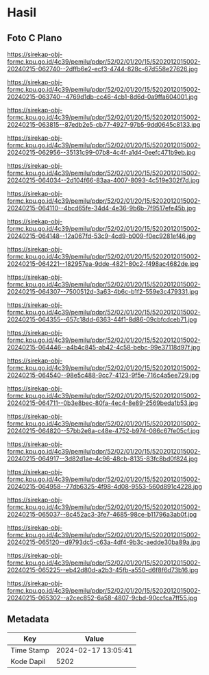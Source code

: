 # Hasil

## Foto C Plano

https://sirekap-obj-formc.kpu.go.id/4c39/pemilu/pdpr/52/02/01/20/15/5202012015002-20240215-062740--2dffb6e2-ecf3-4744-828c-67d558e27626.jpg

https://sirekap-obj-formc.kpu.go.id/4c39/pemilu/pdpr/52/02/01/20/15/5202012015002-20240215-063740--4769d1db-cc46-4cb1-8d6d-0a9ffa604001.jpg

https://sirekap-obj-formc.kpu.go.id/4c39/pemilu/pdpr/52/02/01/20/15/5202012015002-20240215-063815--87edb2e5-cb77-4927-97b5-9dd0645c8133.jpg

https://sirekap-obj-formc.kpu.go.id/4c39/pemilu/pdpr/52/02/01/20/15/5202012015002-20240215-062956--35131c99-07b8-4c4f-a1d4-0eefc471b9eb.jpg

https://sirekap-obj-formc.kpu.go.id/4c39/pemilu/pdpr/52/02/01/20/15/5202012015002-20240215-064034--2d104f66-83aa-4007-8093-4c519e302f7d.jpg

https://sirekap-obj-formc.kpu.go.id/4c39/pemilu/pdpr/52/02/01/20/15/5202012015002-20240215-064110--4bcd65fe-34d4-4e36-9b6b-7f9517efe45b.jpg

https://sirekap-obj-formc.kpu.go.id/4c39/pemilu/pdpr/52/02/01/20/15/5202012015002-20240215-064148--12a067fd-53c9-4cd9-b009-f0ec9281ef46.jpg

https://sirekap-obj-formc.kpu.go.id/4c39/pemilu/pdpr/52/02/01/20/15/5202012015002-20240215-064221--182957ea-9dde-4821-80c2-f498ac4682de.jpg

https://sirekap-obj-formc.kpu.go.id/4c39/pemilu/pdpr/52/02/01/20/15/5202012015002-20240215-064307--7500512d-3a63-4b6c-b1f2-559e3c479331.jpg

https://sirekap-obj-formc.kpu.go.id/4c39/pemilu/pdpr/52/02/01/20/15/5202012015002-20240215-064355--657c18dd-6363-44f1-8d86-09cbfcdceb71.jpg

https://sirekap-obj-formc.kpu.go.id/4c39/pemilu/pdpr/52/02/01/20/15/5202012015002-20240215-064446--a4b4c845-ab42-4c58-bebc-99e37118d97f.jpg

https://sirekap-obj-formc.kpu.go.id/4c39/pemilu/pdpr/52/02/01/20/15/5202012015002-20240215-064540--98e5c488-9cc7-4123-9f5e-716c4a5ee729.jpg

https://sirekap-obj-formc.kpu.go.id/4c39/pemilu/pdpr/52/02/01/20/15/5202012015002-20240215-064711--0b3e8bec-80fa-4ec4-8e89-2569beda1b53.jpg

https://sirekap-obj-formc.kpu.go.id/4c39/pemilu/pdpr/52/02/01/20/15/5202012015002-20240215-064820--57bb2e8a-c48e-4752-b974-086c67fe05cf.jpg

https://sirekap-obj-formc.kpu.go.id/4c39/pemilu/pdpr/52/02/01/20/15/5202012015002-20240215-064917--3d82d1ae-4c96-48cb-8135-83fc8bd0f824.jpg

https://sirekap-obj-formc.kpu.go.id/4c39/pemilu/pdpr/52/02/01/20/15/5202012015002-20240215-064958--77db6325-4f98-4d08-9553-560d891c4228.jpg

https://sirekap-obj-formc.kpu.go.id/4c39/pemilu/pdpr/52/02/01/20/15/5202012015002-20240215-065037--8c452ac3-3fe7-4685-98ce-b11796a3ab0f.jpg

https://sirekap-obj-formc.kpu.go.id/4c39/pemilu/pdpr/52/02/01/20/15/5202012015002-20240215-065120--d9793dc5-c63a-4df4-9b3c-aedde30ba89a.jpg

https://sirekap-obj-formc.kpu.go.id/4c39/pemilu/pdpr/52/02/01/20/15/5202012015002-20240215-065225--eb42d80d-a2b3-45fb-a550-d6f8f6d73b16.jpg

https://sirekap-obj-formc.kpu.go.id/4c39/pemilu/pdpr/52/02/01/20/15/5202012015002-20240215-065302--a2cec852-6a58-4807-9cbd-90ccfca7ff55.jpg


## Metadata

| Key        | Value               |
| ---------- | ------------------- |
| Time Stamp | 2024-02-17 13:05:41 |
| Kode Dapil | 5202                |



